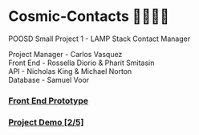 # Cosmic-Contacts 🚀🌌👩‍🚀

POOSD Small Project 1 - LAMP Stack Contact Manager

Project Manager - Carlos Vasquez  
Front End - Rossella Diorio & Pharit Smitasin  
API - Nicholas King & Michael Norton  
Database - Samuel Voor

### [Front End Prototype](https://www.figma.com/file/An4kl6Bsa2OsDxgju80qqa/Cosmic-Contacts?type=design&node-id=0%3A1&mode=design&t=9kAySRoS0wHxgJba-1)

### [Project Demo [2/5]](https://youtu.be/1FNUD2iNA9M)
